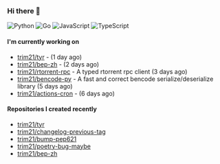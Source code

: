 ### Hi there 👋

![Python](https://img.shields.io/badge/python-3670A0?style=for-the-badge&logo=python&logoColor=ffdd54)
![Go](https://img.shields.io/badge/go-%2300ADD8.svg?style=for-the-badge&logo=go&logoColor=white)
![JavaScript](https://img.shields.io/badge/javascript-%23323330.svg?style=for-the-badge&logo=javascript&logoColor=%23F7DF1E)
![TypeScript](https://img.shields.io/badge/typescript-%23007ACC.svg?style=for-the-badge&logo=typescript&logoColor=white)

#### I'm currently working on

- [trim21/tyr](https://github.com/trim21/tyr) -  (1 day ago)
- [trim21/bep-zh](https://github.com/trim21/bep-zh) -  (2 days ago)
- [trim21/rtorrent-rpc](https://github.com/trim21/rtorrent-rpc) - A typed rtorrent rpc client (3 days ago)
- [trim21/bencode-py](https://github.com/trim21/bencode-py) - A fast and correct bencode serialize/deserialize library (5 days ago)
- [trim21/actions-cron](https://github.com/trim21/actions-cron) -  (6 days ago)

#### Repositories I created recently

- [trim21/tyr](https://github.com/trim21/tyr)
- [trim21/changelog-previous-tag](https://github.com/trim21/changelog-previous-tag)
- [trim21/bump-pep621](https://github.com/trim21/bump-pep621)
- [trim21/poetry-bug-maybe](https://github.com/trim21/poetry-bug-maybe)
- [trim21/bep-zh](https://github.com/trim21/bep-zh)
